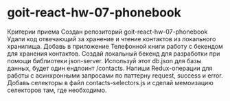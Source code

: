 # goit-react-hw-07-phonebook
Критерии приема Создан репозиторий goit-react-hw-07-phonebook Удали код отвечающий за хранение и чтение контактов из локального хранилища. Добавь в приложение Телефонной книги работу с бекендом для хранения контактов. Создай локальный бекенд для разработки при помощи библиотеки json-server. Используй этот db.json для базы данных, будет один ендпоинт /contacts. Напиши Redux-операции для работы с асинхронными запросами по паттерну request, success и error. Добавь селекторы в файл contacts-selectors.js и сделай мемоизацию селекторов там, где необходимо.
